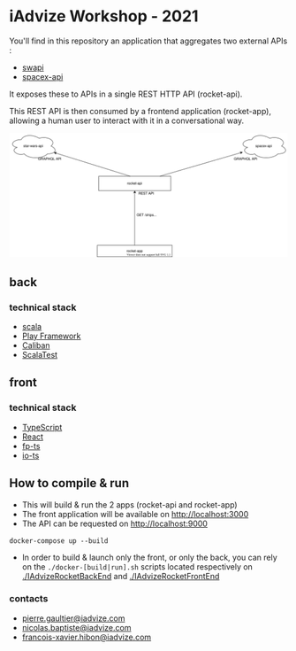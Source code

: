 # iAdvize Workshop - 2021

You'll find in this repository an application that aggregates two external APIs : 
- [swapi](https://swapi-graphql.netlify.app/)
- [spacex-api](https://api.spacex.land/graphql/)

It exposes these to APIs in a single REST HTTP API (rocket-api).

This REST API is then consumed by a frontend application (rocket-app), allowing a human user to interact with it in a conversational way.

![](./doc/rocket-api.drawio.svg)

## back

### technical stack
- [scala](https://www.scala-lang.org/)
- [Play Framework](https://www.playframework.com/)
- [Caliban](https://ghostdogpr.github.io/caliban/)
- [ScalaTest](https://www.scalatest.org/) 

## front

### technical stack
- [TypeScript](https://www.typescriptlang.org/)
- [React](https://reactjs.org/)
- [fp-ts](https://gcanti.github.io/fp-ts/)
- [io-ts](https://gcanti.github.io/io-ts/)

## How to compile & run

- This will build & run the 2 apps (rocket-api and rocket-app)
- The front application will be available on [http://localhost:3000](http://localhost:3000)
- The API can be requested on [http://localhost:9000](http://localhost:9000)

```shell
docker-compose up --build
```

- In order to build & launch only the front, or only the back, you can rely on the `./docker-[build|run].sh` scripts located respectively on [./IAdvizeRocketBackEnd](IAdvizeRocketBackEnd) and [./IAdvizeRocketFrontEnd](IAdvizeRocketFrontEnd) 

### contacts
- pierre.gaultier@iadvize.com
- nicolas.baptiste@iadvize.com
- francois-xavier.hibon@iadvize.com
